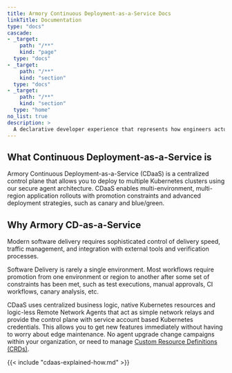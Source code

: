 ```yaml
---
title: Armory Continuous Deployment-as-a-Service Docs
linkTitle: Documentation
type: "docs"
cascade:
- _target:
    path: "/**"
    kind: "page"
  type: "docs"
- _target:
    path: "/**"
    kind: "section"
  type: "docs"
- _target:
    path: "/**"
    kind: "section"
  type: "home"
no_list: true
description: >
  A declarative developer experience that represents how engineers actually want their software deployed. Easily integrate with the tools you already use via a flexible CLI and custom web-hooks. No more need for custom scripts and duct-taped solutions.
---
```


## What Continuous Deployment-as-a-Service is
Armory Continuous Deployment-as-a-Service (CDaaS) is a centralized control plane that allows you to deploy to multiple Kubernetes clusters using our secure agent architecture. CDaaS enables multi-environment, multi-region application rollouts with promotion constraints and advanced deployment strategies, such as canary and blue/green.

## Why Armory CD-as-a-Service
Modern software delivery requires sophisticated control of delivery speed, traffic management, and integration with external tools and verification processes. 

Software Delivery is rarely a single environment. Most workflows require promotion from one environment or region to another after some set of constraints has been met, such as test executions, manual approvals, CI workflows, canary analysis, etc.

CDaaS uses centralized business logic, native Kubernetes resources and logic-less Remote Network Agents that act as simple network relays and provide the control plane with service account based Kubernetes credentials. This allows you to get new features immediately without having to worry about edge maintenance. No agent upgrade change campaigns within your organization, or need to manage [Custom Resource Definitions (CRDs)](https://kubernetes.io/docs/concepts/extend-kubernetes/api-extension/custom-resources/#customresourcedefinitions).  

{{< include "cdaas-explained-how.md" >}}
